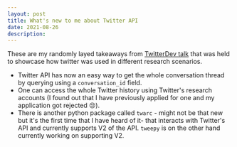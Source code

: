 ```yaml
---
layout: post
title: What's new to me about Twitter API
date: 2021-08-26
description:
---
```


These are my randomly layed takeaways from [TwitterDev talk](https://twitter.com/TwitterDev/status/1430213348814049282) that was held to showcase how twitter was used in different research scenarios.

- Twitter API has now an easy way to get the whole conversation thread by querying using a `conversation_id` field.
- One can access the whole Twitter history using Twitter's research accounts (I found out that I have previously applied for one and my application got rejected 😢).
- There is another python package called `twarc` - might not be that new but it's the first time that I have heard of it- that interacts with Twitter's API and currently supports V2 of the API. `tweepy` is on the other hand currently working on supporting V2.

